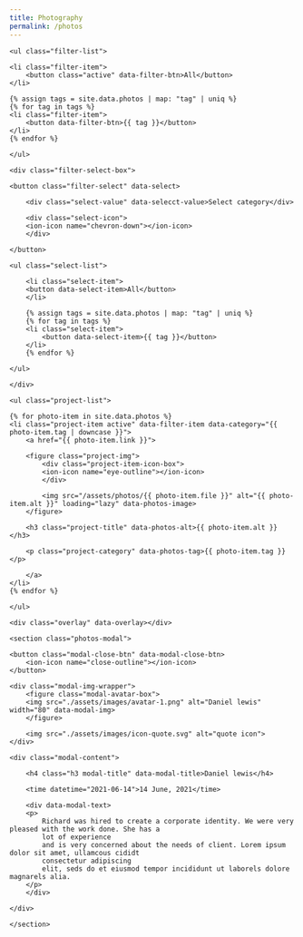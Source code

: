 ```yaml
---
title: Photography
permalink: /photos
---
```


<section class="photos">

    <ul class="filter-list">

    <li class="filter-item">
        <button class="active" data-filter-btn>All</button>
    </li>
    
    {% assign tags = site.data.photos | map: "tag" | uniq %}
    {% for tag in tags %}
    <li class="filter-item">
        <button data-filter-btn>{{ tag }}</button>
    </li>
    {% endfor %}

    </ul>

    <div class="filter-select-box">

    <button class="filter-select" data-select>

        <div class="select-value" data-selecct-value>Select category</div>

        <div class="select-icon">
        <ion-icon name="chevron-down"></ion-icon>
        </div>

    </button>

    <ul class="select-list">

        <li class="select-item">
        <button data-select-item>All</button>
        </li>

        {% assign tags = site.data.photos | map: "tag" | uniq %}
        {% for tag in tags %}
        <li class="select-item">
            <button data-select-item>{{ tag }}</button>
        </li>
        {% endfor %}

    </ul>

    </div>

    <ul class="project-list">

    {% for photo-item in site.data.photos %}
    <li class="project-item active" data-filter-item data-category="{{ photo-item.tag | downcase }}">
        <a href="{{ photo-item.link }}">

        <figure class="project-img">
            <div class="project-item-icon-box">
            <ion-icon name="eye-outline"></ion-icon>
            </div>

            <img src="/assets/photos/{{ photo-item.file }}" alt="{{ photo-item.alt }}" loading="lazy" data-photos-image>
        </figure>

        <h3 class="project-title" data-photos-alt>{{ photo-item.alt }}</h3>

        <p class="project-category" data-photos-tag>{{ photo-item.tag }}</p>

        </a>
    </li>
    {% endfor %}

    </ul>

</section>

<div class="modal-container" data-modal-container>

    <div class="overlay" data-overlay></div>

    <section class="photos-modal">

    <button class="modal-close-btn" data-modal-close-btn>
        <ion-icon name="close-outline"></ion-icon>
    </button>

    <div class="modal-img-wrapper">
        <figure class="modal-avatar-box">
        <img src="./assets/images/avatar-1.png" alt="Daniel lewis" width="80" data-modal-img>
        </figure>

        <img src="./assets/images/icon-quote.svg" alt="quote icon">
    </div>

    <div class="modal-content">

        <h4 class="h3 modal-title" data-modal-title>Daniel lewis</h4>

        <time datetime="2021-06-14">14 June, 2021</time>

        <div data-modal-text>
        <p>
            Richard was hired to create a corporate identity. We were very pleased with the work done. She has a
            lot of experience
            and is very concerned about the needs of client. Lorem ipsum dolor sit amet, ullamcous cididt
            consectetur adipiscing
            elit, seds do et eiusmod tempor incididunt ut laborels dolore magnarels alia.
        </p>
        </div>

    </div>

    </section>

</div>
